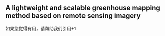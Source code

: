 ## A lightweight and scalable greenhouse mapping method based on remote sensing imagery 
如果您觉得有用，请帮助我们引用+1
